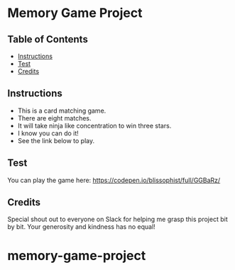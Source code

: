 # Memory Game Project

## Table of Contents

* [Instructions](#instructions)
* [Test](#test)
* [Credits](#credits)

## Instructions

- This is a card matching game.
- There are eight matches.
- It will take ninja like concentration to win three stars.
- I know you can do it!
- See the link below to play.

## Test

You can play the game here: https://codepen.io/blissophist/full/GGBaRz/

## Credits

Special shout out to everyone on Slack for helping me grasp this project bit by bit. Your generosity and kindness has no equal!
# memory-game-project
